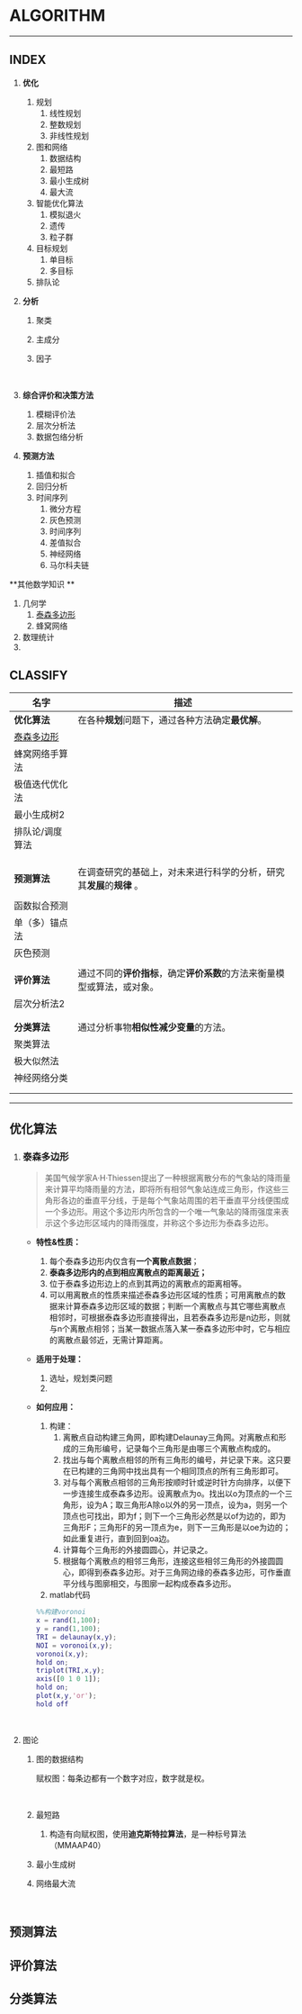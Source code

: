 # ALGORITHM

---

## INDEX

1. **优化**
   1. 规划
      1. 线性规划
      2. 整数规划
      3. 非线性规划
   2. 图和网络
      1. 数据结构
      2. 最短路
      3. 最小生成树
      4. 最大流
   3. 智能优化算法
      1. 模拟退火
      2. 遗传
      3. 粒子群
   4. 目标规划
      1. 单目标
      2. 多目标
   5. 排队论

2. **分析**

   1. 聚类

   2. 主成分

   3. 因子

      ​

3. **综合评价和决策方法**

      1. 模糊评价法
      2. 层次分析法
      3. 数据包络分析

4. **预测方法**

   1. 插值和拟合
   2. 回归分析
   3. 时间序列
      1. 微分方程
      2. 灰色预测
      3. 时间序列
      4. 差值拟合
      5. 神经网络
      6. 马尔科夫链



**其他数学知识 **

1. 几何学
   1. [泰森多边形](#泰森多边形)
   2. 蜂窝网络
2. 数理统计
3. ​


## CLASSIFY


| 名字              | 描述                                       |
| --------------- | ---------------------------------------- |
| **优化算法**        | 在各种**规划**问题下，通过各种方法确定**最优解**。            |
| [泰森多边形](#泰森多边形) |                                          |
| 蜂窝网络手算法         |                                          |
| 极值迭代优化法         |                                          |
| 最小生成树2          |                                          |
| 排队论/调度算法        |                                          |
|                 |                                          |
|                 |                                          |
|                 |                                          |
| **预测算法**        | 在调查研究的基础上，对未来进行科学的分析，研究其**发展**的**规律** 。  |
|                 |                                          |
| 函数拟合预测          |                                          |
| 单（多）锚点法         |                                          |
| 灰色预测            |                                          |
|                 |                                          |
| **评价算法**        | 通过不同的**评价指标**，确定**评价系数**的方法来衡量模型或算法，或对象。 |
| 层次分析法2          |                                          |
|                 |                                          |
|                 |                                          |
| **分类算法**        | 通过分析事物**相似性减少变量**的方法。                    |
| 聚类算法            |                                          |
| 极大似然法           |                                          |
| 神经网络分类          |                                          |
|                 |                                          |
|                 |                                          |

----

## 优化算法



1. ### 泰森多边形

   > 美国气候学家A·H·Thiessen提出了一种根据离散分布的气象站的降雨量来计算平均降雨量的方法，即将所有相邻气象站连成三角形，作这些三角形各边的垂直平分线，于是每个气象站周围的若干垂直平分线便围成一个多边形。用这个多边形内所包含的一个唯一气象站的降雨强度来表示这个多边形区域内的降雨强度，并称这个多边形为泰森多边形。

   - **特性&性质：**

     1. 每个泰森多边形内仅含有**一个离散点数据**；
     2. **泰森多边形内的点到相应离散点的距离最近；**
     3. 位于泰森多边形边上的点到其两边的离散点的距离相等。
     4. 可以用离散点的性质来描述泰森多边形区域的性质；可用离散点的数据来计算泰森多边形区域的数据；判断一个离散点与其它哪些离散点相邻时，可根据泰森多边形直接得出，且若泰森多边形是n边形，则就与n个离散点相邻；当某一数据点落入某一泰森多边形中时，它与相应的离散点最邻近，无需计算距离。

   - **适用于处理：**

     1. 选址，规划类问题
     2. ​

   - **如何应用：**

     1. 构建：
        1. 离散点自动构建三角网，即构建Delaunay三角网。对离散点和形成的三角形编号，记录每个三角形是由哪三个离散点构成的。
        2. 找出与每个离散点相邻的所有三角形的编号，并记录下来。这只要在已构建的三角网中找出具有一个相同顶点的所有三角形即可。
        3. 对与每个离散点相邻的三角形按顺时针或逆时针方向排序，以便下一步连接生成泰森多边形。设离散点为o。找出以o为顶点的一个三角形，设为A；取三角形A除o以外的另一顶点，设为a，则另一个顶点也可找出，即为f；则下一个三角形必然是以of为边的，即为三角形F；三角形F的另一顶点为e，则下一三角形是以oe为边的；如此重复进行，直到回到oa边。
        4. 计算每个三角形的外接圆圆心，并记录之。
        5. 根据每个离散点的相邻三角形，连接这些相邻三角形的外接圆圆心，即得到泰森多边形。对于三角网边缘的泰森多边形，可作垂直平分线与图廓相交，与图廓一起构成泰森多边形。
     2. matlab代码

     ```matlab
     %%构建voronoi
     x = rand(1,100);
     y = rand(1,100);
     TRI = delaunay(x,y);
     NOI = voronoi(x,y);
     voronoi(x,y);
     hold on;
     triplot(TRI,x,y);
     axis([0 1 0 1]);
     hold on;
     plot(x,y,'or');
     hold off
     ```

     ​

2. 图论

   1. 图的数据结构

      赋权图：每条边都有一个数字对应，数字就是权。 

      ​

   2. 最短路

      1. 构造有向赋权图，使用**迪克斯特拉算法**，是一种标号算法（MMAAP40）

   3. 最小生成树

   4. 网络最大流

   ​

## 预测算法

## 评价算法

## 分类算法

